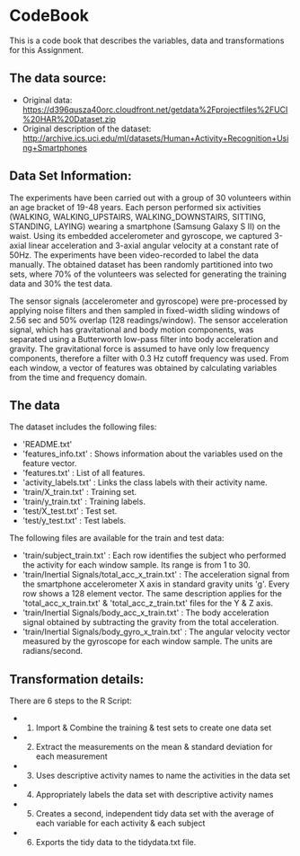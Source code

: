 # CodeBook
This is a code book that describes the variables, data and transformations for this Assignment.

## The data source:
* Original data: https://d396qusza40orc.cloudfront.net/getdata%2Fprojectfiles%2FUCI%20HAR%20Dataset.zip 
* Original description of the dataset: http://archive.ics.uci.edu/ml/datasets/Human+Activity+Recognition+Using+Smartphones 

## Data Set Information:
The experiments have been carried out with a group of 30 volunteers within an age bracket of 19-48 years. 
Each person performed six activities (WALKING, WALKING_UPSTAIRS, WALKING_DOWNSTAIRS, SITTING, STANDING, LAYING) wearing a smartphone (Samsung Galaxy S II) on the waist. 
Using its embedded accelerometer and gyroscope, we captured 3-axial linear acceleration and 3-axial angular velocity at a constant rate of 50Hz. 
The experiments have been video-recorded to label the data manually. 
The obtained dataset has been randomly partitioned into two sets, where 70% of the volunteers was selected for generating the training data and 30% the test data.

The sensor signals (accelerometer and gyroscope) were pre-processed by applying noise filters and then sampled in fixed-width sliding windows of 2.56 sec and 50% overlap (128 readings/window). 
The sensor acceleration signal, which has gravitational and body motion components, was separated using a Butterworth low-pass filter into body acceleration and gravity. 
The gravitational force is assumed to have only low frequency components, therefore a filter with 0.3 Hz cutoff frequency was used. 
From each window, a vector of features was obtained by calculating variables from the time and frequency domain.

## The data
The dataset includes the following files:

* 'README.txt'
* 'features_info.txt'   : Shows information about the variables used on the feature vector.
* 'features.txt'        : List of all features.
* 'activity_labels.txt' : Links the class labels with their activity name.
* 'train/X_train.txt'   : Training set.
* 'train/y_train.txt'   : Training labels.
* 'test/X_test.txt'     : Test set.
* 'test/y_test.txt'     : Test labels.

The following files are available for the train and test data:

* 'train/subject_train.txt'                      : Each row identifies the subject who performed the activity for each window sample. Its range is from 1 to 30.
* 'train/Inertial Signals/total_acc_x_train.txt' : The acceleration signal from the smartphone accelerometer X axis in standard gravity units 'g'. 
                                                  Every row shows a 128 element vector. The same description applies for the 'total_acc_x_train.txt' & 'total_acc_z_train.txt' files for the Y & Z axis.
* 'train/Inertial Signals/body_acc_x_train.txt'  : The body acceleration signal obtained by subtracting the gravity from the total acceleration.
* 'train/Inertial Signals/body_gyro_x_train.txt' : The angular velocity vector measured by the gyroscope for each window sample. The units are radians/second.

## Transformation details:
There are 6 steps to the R Script:
* 1. Import & Combine the training & test sets to create one data set
* 2. Extract the measurements on the mean & standard deviation for each measurement
* 3. Uses descriptive activity names to name the activities in the data set
* 4. Appropriately labels the data set with descriptive activity names
* 5. Creates a second, independent tidy data set with the average of each variable for each activity & each subject
* 6. Exports the tidy data to the tidydata.txt file.